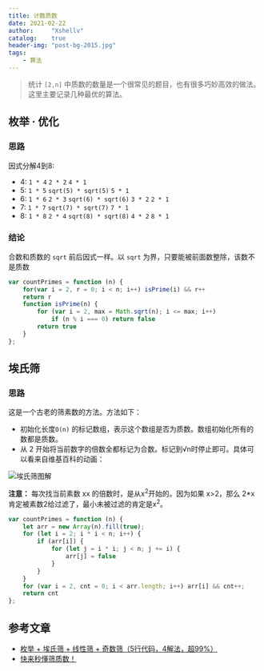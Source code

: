 ```yaml
---
title: 计数质数
date: 2021-02-22
author:     "Xshellv"
catalog:    true
header-img: "post-bg-2015.jpg"
tags:
    - 算法
---
```


> 统计 `[2,n]` 中质数的数量是一个很常见的题目，也有很多巧妙高效的做法。这里主要记录几种最优的算法。

## 枚举 · 优化

### 思路

因式分解4到8:

- 4: `1 * 4`  `2 * 2` `4 * 1`
- 5: `1 * 5` `sqrt(5) * sqrt(5)` `5 * 1`
- 6: `1 * 6` `2 * 3` `sqrt(6) * sqrt(6)` `3 * 2` `2 * 1`
- 7: `1 * 7` `sqrt(7) * sqrt(7)` `7 * 1`
- 8: `1 * 8` `2 * 4` `sqrt(8) * sqrt(8)` `4 * 2` `8 * 1`

### 结论 
合数和质数的 `sqrt` 前后因式一样。以 `sqrt` 为界，只要能被前面数整除，该数不是质数

```js
var countPrimes = function (n) {
    for(var i = 2, r = 0; i < n; i++) isPrime(i) && r++
    return r
    function isPrime(n) {
        for (var i = 2, max = Math.sqrt(n); i <= max; i++)
            if (n % i === 0) return false
        return true
    }
};
```

## 埃氏筛
### 思路

这是一个古老的筛素数的方法。方法如下：

- 初始化长度`O(n)` 的标记数组，表示这个数组是否为质数。数组初始化所有的数都是质数。
- 从 2 开始将当前数字的倍数全都标记为合数。标记到√n时停止即可。具体可以看来自维基百科的动画：

![埃氏筛图解](https://pic.leetcode-cn.com/1606932458-HgVOnW-Sieve_of_Eratosthenes_animation.gif)

**注意：** 每次找当前素数 xx 的倍数时，是从x<sup>2</sup>开始的。因为如果 x>2，那么 2*x 肯定被素数2给过滤了，最小未被过滤的肯定是x<sup>2</sup>。

```js
var countPrimes = function (n) {
    let arr = new Array(n).fill(true);
    for (let i = 2; i * i < n; i++) {
        if (arr[i]) {
            for (let j = i * i; j < n; j += i) {
                arr[j] = false
            }
        }
    }
    for (var i = 2, cnt = 0; i < arr.length; i++) arr[i] && cnt++;
    return cnt
};
```

## 参考文章

* [枚举 + 埃氏筛 + 线性筛 + 奇数筛（5行代码，4解法，超99%）](https://leetcode-cn.com/problems/count-primes/solution/mei-ju-ai-shi-shai-xian-xing-shai-qi-shu-shai-5xin/)
* [快来秒懂筛质数！](https://leetcode-cn.com/problems/count-primes/solution/kuai-lai-miao-dong-shai-zhi-shu-by-sweetiee/)

